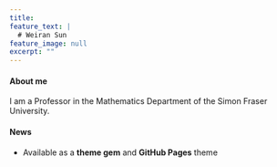 ```yaml
---
title: 
feature_text: |
  # Weiran Sun
feature_image: null
excerpt: ""
---
```


#### About me

I am a Professor in the Mathematics Department of the Simon Fraser University.

#### News

- Available as a **theme gem** and **GitHub Pages** theme


